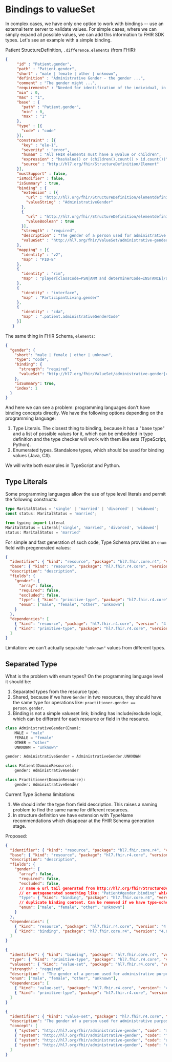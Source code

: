 # Bindings to valueSet

<!-- TODO: codable concept examples -->
<!-- TODO: Use & Example: http://hl7.org/fhir/StructureDefinition/elementdefinition-bindingName -->

In complex cases, we have only one option to work with bindings -- use an external term server to validate values. For simple cases, where we can simply expand all possible values, we can add this information to FHIR SDK types. Let's see an example with a simple binding.

Patient StructureDefinition, `.difference.elements` (from FHIR):

```json
{
     "id" : "Patient.gender",
     "path" : "Patient.gender",
     "short" : "male | female | other | unknown",
     "definition" : "Administrative Gender - the gender ...",
     "comment" : "The gender might ...",
     "requirements" : "Needed for identification of the individual, in combination with (at least) name and birth date.",
     "min" : 0,
     "max" : "1",
     "base" : {
       "path" : "Patient.gender",
       "min" : 0,
       "max" : "1"
     },
     "type" : [{
       "code" : "code"
     }],
     "constraint" : [{
       "key" : "ele-1",
       "severity" : "error",
       "human" : "All FHIR elements must have a @value or children",
       "expression" : "hasValue() or (children().count() > id.count())",
       "source" : "http://hl7.org/fhir/StructureDefinition/Element"
     }],
     "mustSupport" : false,
     "isModifier" : false,
     "isSummary" : true,
     "binding" : {
       "extension" : [{
         "url" : "http://hl7.org/fhir/StructureDefinition/elementdefinition-bindingName",
         "valueString" : "AdministrativeGender"
       },
       {
         "url" : "http://hl7.org/fhir/StructureDefinition/elementdefinition-isCommonBinding",
         "valueBoolean" : true
       }],
       "strength" : "required",
       "description" : "The gender of a person used for administrative purposes.",
       "valueSet" : "http://hl7.org/fhir/ValueSet/administrative-gender|6.0.0-ballot2"
     },
     "mapping" : [{
       "identity" : "v2",
       "map" : "PID-8"
     },
     {
       "identity" : "rim",
       "map" : "player[classCode=PSN|ANM and determinerCode=INSTANCE]/administrativeGender"
     },
     {
       "identity" : "interface",
       "map" : "ParticipantLiving.gender"
     },
     {
       "identity" : "cda",
       "map" : ".patient.administrativeGenderCode"
     }]
   }
```

The same thing in FHIR Schema, `elements`:

```json
{
  "gender": {
    "short": "male | female | other | unknown",
    "type": "code",
    "binding": {
      "strength": "required",
      "valueSet": "http://hl7.org/fhir/ValueSet/administrative-gender|4.0.1"
    },
    "isSummary": true,
    "index": 1
  }
}
```


And here we can see a problem: programming languages don't have binding concepts directly. We have the following options depending on the programming language:

1. Type Literals. The closest thing to binding, because it has a "base type" and a list of possible values for it, which can be embedded in type definition and the type checker will work with them like sets (TypeScript, Python).
2. Enumerated types. Standalone types, which should be used for binding values (Java, C#).

We will write both examples in TypeScript and Python.

## Type Literals

Some programming languages allow the use of type level literals and permit the following constructs:

```typescript
type MaritalStatus = 'single' | 'married' | 'divorced' | 'widowed';
const status: MaritalStatus = 'married';
```

```python
from typing import Literal
MaritalStatus = Literal['single', 'married', 'divorced', 'widowed']
status: MaritalStatus = 'married'
```

For simple and fast generation of such code, Type Schema provides an `enum` field with pregenerated values:

```json
{
  "identifier": { "kind": "resource", "package": "hl7.fhir.core.r4", "version": "4.0.1", "name": "WithCode", "url": "http://example.io/fhir/WithCode" },
  "base": { "kind": "resource", "package": "hl7.fhir.r4.core", "version": "4.0.1", "name": "DomainResource", "url": "http://hl7.org/fhir/StructureDefinition/DomainResource" },
  "description": "description",
  "fields": {
    "gender": {
      "array": false,
      "required": false,
      "excluded": false,
      "type": { "kind": "primitive-type", "package": "hl7.fhir.r4.core", "version": "4.0.1", "name": "code", "url": "http://hl7.org/fhir/StructureDefinition/code" },
      "enum": ["male", "female", "other", "unknown"]
    }
  },
  "dependencies": [
    { "kind": "resource", "package": "hl7.fhir.r4.core", "version": "4.0.1", "name": "DomainResource", "url": "http://hl7.org/fhir/StructureDefinition/DomainResource" },
    { "kind": "primitive-type", "package": "hl7.fhir.r4.core", "version": "4.0.1", "name": "code", "url": "http://hl7.org/fhir/StructureDefinition/code" }
  ]
}
```

Limitation: we can't actually separate `"unknown"` values from different types.

## Separated Type

What is the problem with enum types? On the programming language level it should be:

1. Separated types from the resource type.
2. Shared, because if we have `Gender` in two resources, they should have the same type for operations like: `practitioner.gender == person.gender`.
3. Binding is not a simple valueset link; binding has include/exclude logic, which can be different for each resource or field in the resource.

```python
class AdministrativeGender(Enum):
    MALE = "male"
    FEMALE = "female"
    OTHER = "other"
    UNKNOWN = "unknown"

gender: AdministrativeGender = AdministrativeGender.UNKNOWN

class Patient(DomainResource):
    gender: AdministrativeGender

class Practitioner(DomainResource):
    gender: AdministrativeGender
```

Current Type Schema limitations:

1. We should infer the type from field description. This raises a naming problem to find the same name for different resources.
2. In structure definition we have extension with TypeName recommendations which disappear at the FHIR Schema generation stage.

Proposed:

```json
{
  "identifier": { "kind": "resource", "package": "hl7.fhir.core.r4", "version": "4.0.1", "name": "WithCode", "url": "http://example.io/fhir/WithCode" },
  "base": { "kind": "resource", "package": "hl7.fhir.r4.core", "version": "4.0.1", "name": "DomainResource", "url": "http://hl7.org/fhir/StructureDefinition/DomainResource" },
  "description": "description",
  "fields": {
    "gender": {
      "array": false,
      "required": false,
      "excluded": false,
      // name & url tail generated from http://hl7.org/fhir/StructureDefinition/elementdefinition-bindingName extension
      // or autogenerated something like: "Patient#gender.binding" which is not shared.
      "type": { "kind": "binding", "package": "hl7.fhir.core.r4", "version": "4.0.1", "name": "AdministrativeGender", "url": "http://example.io/fhir/AdministrativeGender" },
      // duplicate binding content. Can be removed if we have type-schema registry
      "enum": ["male", "female", "other", "unknown"]
    }
  },
  "dependencies": [
    { "kind": "resource", "package": "hl7.fhir.r4.core", "version": "4.0.1", "name": "DomainResource", "url": "http://hl7.org/fhir/StructureDefinition/DomainResource" },
    { "kind": "binding", "package": "hl7.fhir.core.r4", "version": "4.0.1", "name": "AdministrativeGender", "url": "http://example.io/fhir/AdministrativeGender" }
  ]
}

{
  "identifier": { "kind": "binding", "package": "hl7.fhir.core.r4", "version": "4.0.1", "name": "AdministrativeGender", "url": "http://example.io/fhir/AdministrativeGender" },
  "type": { "kind": "primitive-type", "package": "hl7.fhir.r4.core", "version": "4.0.1", "name": "code", "url": "http://hl7.org/fhir/StructureDefinition/code" },
  "valueset": { "kind": "value-set", "package": "hl7.fhir.r4.core", "version": "4.0.1", "name": "AdministrativeGender", "url": "http://hl7.org/fhir/ValueSet/administrative-gender" },
  "strength" : "required",
  "description" : "The gender of a person used for administrative purposes.",
  "enum": ["male", "female", "other", "unknown"],
  "dependencies": [
    { "kind": "value-set", "package": "hl7.fhir.r4.core", "version": "4.0.1", "name": "a-dministrative-gender", "url": "http://hl7.org/fhir/ValueSet/administrative-gender" },
    { "kind": "primitive-type", "package": "hl7.fhir.r4.core", "version": "4.0.1", "name": "code", "url": "http://hl7.org/fhir/StructureDefinition/code" }
  ]
}

{
  "identifier": { "kind": "value-set", "package": "hl7.fhir.r4.core", "version": "4.0.1", "name": "a-dministrative-gender", "url": "http://hl7.org/fhir/ValueSet/administrative-gender" },
  "description": "The gender of a person used for administrative purposes.",
  "concept": [
    { "system": "http://hl7.org/fhir/administrative-gender", "code": "male", "display": "Male" },
    { "system": "http://hl7.org/fhir/administrative-gender", "code": "female", "display": "Female" },
    { "system": "http://hl7.org/fhir/administrative-gender", "code": "other", "display": "Other" },
    { "system": "http://hl7.org/fhir/administrative-gender", "code": "unknown", "display": "Unknown" }
  ]
}
```

